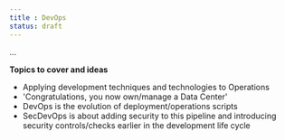 ```yaml
---
title : DevOps
status: draft
---
```


...

**Topics to cover and ideas**

 - Applying development techniques and technologies to Operations
 - 'Congratulations, you now own/manage a Data Center'
 - DevOps is the evolution of deployment/operations scripts
 - SecDevOps is about adding security to this pipeline and introducing security controls/checks earlier in the development life cycle 